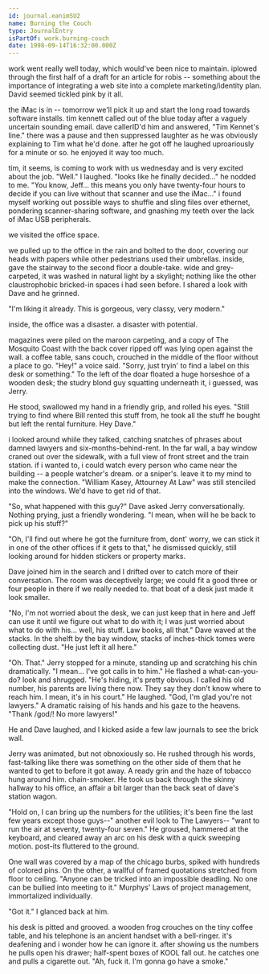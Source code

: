 ```yaml
---
id: journal.eanimSU2
name: Burning the Couch
type: JournalEntry
isPartOf: work.burning-couch
date: 1998-09-14T16:32:00.000Z
---
```

work went really well today, which would've been nice to maintain. iplowed through the first half of a draft for an article for robis -- something about the importance of integrating a web site into a complete marketing/identity plan. David seemed tickled pink by it all.

the iMac is in -- tomorrow we'll pick it up and start the long road towards software installs. tim kennett called out of the blue today after a vaguely uncertain sounding email. dave callerID'd him and answered, "Tim Kennet's line." there was a pause and then suppressed laughter as he was obviously explaining to Tim what he'd done. after he got off he laughed uproariously for a minute or so. he enjoyed it way too much.

tim, it seems, is coming to work with us wednesday and is very excited about the job. "Well." I laughed. "looks like he finally decided..." he nodded to me. "You know, Jeff... this means you only have twenty-four hours to decide if you can live without that scanner and use the iMac..." i found myself working out possible ways to shuffle and sling files over ethernet, pondering scanner-sharing software, and gnashing my teeth over the lack of iMac USB peripherals.

we visited the office space.

we pulled up to the office in the rain and bolted to the door, covering our heads with papers while other pedestrians used their umbrellas. inside, gave the stairway to the second floor a double-take. wide and grey-carpeted, it was washed in natural light by a skylight; nothing like the other claustrophobic bricked-in spaces i had seen before. I shared a look with Dave and he grinned.

"I'm liking it already. This is gorgeous, very classy, very modern."

inside, the office was a disaster. a disaster with potential.

magazines were piled on the maroon carpeting, and a copy of The Mosquito Coast with the back cover ripped off was lying open against the wall. a coffee table, sans couch, crouched in the middle of the floor without a place to go. "Hey!" a voice said. "Sorry, just tryin' to find a label on this desk or something." To the left of the doar floated a huge horseshoe of a wooden desk; the studry blond guy squatting underneath it, i guessed, was Jerry.

He stood, swallowed my hand in a friendly grip, and rolled his eyes. "Still trying to find where Bill rented this stuff from, he took all the stuff he bought but left the rental furniture. Hey Dave."

i looked around whiile they talked, catching snatches of phrases about damned lawyers and six-months-behind-rent. In the far wall, a bay window craned out over the sidewalk, with a full view of front street and the train station. if i wanted to, i could watch every person who came near the building -- a people watcher's dream. or a sniper's. leave it to my mind to make the connection. "William Kasey, Attourney At Law" was still stenciled into the windows. We'd have to get rid of that.

"So, what happened with this guy?" Dave asked Jerry conversationally. Nothing prying, just a friendly wondering. "I mean, when will he be back to pick up his stuff?"

"Oh, I'll find out where he got the furniture from, dont' worry, we can stick it in one of the other offices if it gets to that," he dismissed quickly, still looking around for hidden stickers or property marks.

Dave joined him in the search and I drifted over to catch more of their conversation. The room was deceptively large; we could fit a good three or four people in there if we really needed to. that boat of a desk just made it look smaller.

"No, I'm not worried about the desk, we can just keep that in here and Jeff can use it until we figure out what to do with it; I was just worried about what to do with his... well, his stuff. Law books, all that." Dave waved at the stacks. In the shelft by the bay window, stacks of inches-thick tomes were collecting dust. "He just left it all here."

"Oh. That." Jerry stopped for a minute, standing up and scratching his chin dramatically. "I mean... I've got calls in to him." He flashed a what-can-you-do? look and shrugged. "He's hiding, it's pretty obvious. I called his old number, his parents are living there now. They say they don't know where to reach him. I mean, it's in his court." He laughed. "God, I'm glad you're not lawyers." A dramatic raising of his hands and his gaze to the heavens. "Thank /god/! No more lawyers!"

He and Dave laughed, and I kicked aside a few law journals to see the brick wall.

Jerry was animated, but not obnoxiously so. He rushed through his words, fast-talking like there was something on the other side of them that he wanted to get to before it got away. A ready grin and the haze of tobacco hung around him. chain-smoker. He took us back through the skinny hallway to his office, an affair a bit larger than the back seat of dave's station wagon.

"Hold on, I can bring up the numbers for the utilities; it's been fine the last few years except those guys--" another evil look to The Lawyers-- "want to run the air at seventy, twenty-four seven." He groused, hammered at the keyboard, and cleared away an arc on his desk with a quick sweeping motion. post-its fluttered to the ground.

One wall was covered by a map of the chicago burbs, spiked with hundreds of colored pins. On the other, a wallful of framed quotations stretched from floor to ceiling. "Anyone can be tricked into an impossible deadling. No one can be bullied into meeting to it." Murphys' Laws of project management, immortalized individually.

"Got it." I glanced back at him.

his desk is pitted and grooved. a wooden frog crouches on the tiny coffee table, and his telephone is an ancient handset with a bell-ringer. it's deafening and i wonder how he can ignore it. after showing us the numbers he pulls open his drawer; half-spent boxes of KOOL fall out. he catches one and pulls a cigarette out. "Ah, fuck it. I'm gonna go have a smoke."
